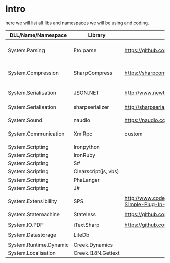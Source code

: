 # Intro
here we will list all libs and namespaces we will be using and coding.

|DLL/Name/Namespace    |Library              |Links                                                                        |Description                                      |
|----------------------|---------------------|-----------------------------------------------------------------------------|-------------------------------------------------|
|System.Parsing        |Eto.parse            |https://github.com/picoe/Eto.Parse                                           |Used to parse data with text based grammar       |
|                      |                     |                                                                             |                                                 |
|System.Compression    |SharpCompress        |https://sharpcompress.codeplex.com/                                          |Create,Extract & read zip/tar/bzip2/gzip         |
|                      |                     |                                                                             |                                                 |
|System.Serialisation  |JSON.NET             |http://www.newtonsoft.com/json                                               |Serialize Objects to a jason string              |
|System.Serialisation  |sharpserializer      |http://sharpserializer.codeplex.com/                                         |Serialize object to xml and binary               |
|                      |                     |                                                                             |                                                 |
|System.Sound          |naudio               |https://naudio.codeplex.com/                                                 |work with audio                                  |
|                      |                     |                                                                             |                                                 |
|System.Communication  |XmlRpc               |custom                                                                       |make an xmlrpc client and server                 |
|                      |                     |                                                                             |                                                 |
|System.Scripting      |Ironpython           |                                                                             |                                                 |
|System.Scripting      |IronRuby             |                                                                             |                                                 |
|System.Scripting      |S#                   |                                                                             |                                                 |
|System.Scripting      |Clearscript(js, vbs) |                                                                             |                                                 |
|System.Scripting      |PhaLanger            |                                                                             |                                                 |
|System.Scripting      |J#                   |                                                                             |                                                 |
|                      |                     |                                                                             |                                                 |
|System.Extensibillity |SPS                  |http://www.codeproject.com/Articles/182970/A-Simple-Plug-In-Library-For-NET  |                                                 |
|                      |                     |                                                                             |                                                 |
|System.Statemachine   |Stateless            |https://github.com/nblumhardt/stateless                                      |                                                 |
|                      |                     |                                                                             |                                                 |
|System.IO.PDF         |iTextSharp           |https://github.com/itext/itextsharp                                          |                                                 |
|                      |                     |                                                                             |                                                 |
|System.Datastorage    |LiteDb               |                                                                             |                                                 |
|                      |                     |                                                                             |                                                 |
|System.Runtime.Dynamic|Creek.Dynamics       |                                                                             |                                                 |
|System.Localisation   |Creek.I18N.Gettext   |                                                                             |                                                 |